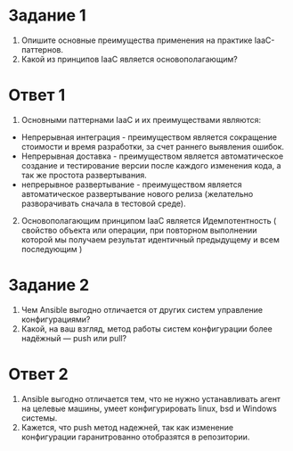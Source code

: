
# Задание 1

1. Опишите основные преимущества применения на практике IaaC-паттернов.
2. Какой из принципов IaaC является основополагающим?

# Ответ 1

1. Основными паттернами IaaC и их преимуществами являются:
- Непрерывная интеграция - преимуществом является  сокращение стоимости и время разработки, за счет раннего выявления ошибок.
- Непрерывная доставка - преимуществом является автоматическое создание и тестирование версии после каждого изменения кода, а так же простота развертывания.
- непрерывное развертывание - преимуществом является автоматическое развертывание нового релиза (желательно разворачивать сначала в тестовой среде).
2. Основополагающим принципом IaaC является Идемпотентность ( свойство объекта или операции, при повторном выполнении которой мы получаем результат идентичный предыдущему и всем последующим )

# Задание 2

1. Чем Ansible выгодно отличается от других систем управление конфигурациями?
2. Какой, на ваш взгляд, метод работы систем конфигурации более надёжный — push или pull?

# Ответ 2

1. Ansible выгодно отличается тем, что не нужно устанавливать агент на целевые машины, умеет конфигурировать linux, bsd и Windows системы.
2. Кажется, что push метод надежней, так как изменение конфигурации гаранитрованно отобразятся в репозитории.
